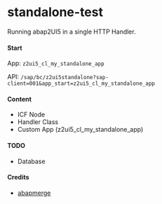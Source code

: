 # standalone-test
Running abap2UI5 in a single HTTP Handler.

#### Start

App: `z2ui5_cl_my_standalone_app`

API: `/sap/bc/z2ui5standalone?sap-client=001&app_start=z2ui5_cl_my_standalone_app`

#### Content
* ICF Node
* Handler Class
* Custom App (z2ui5_cl_my_standalone_app)


#### TODO
* Database

#### Credits
* [abapmerge](https://github.com/larshp/abapmerge)

